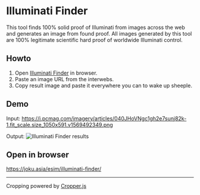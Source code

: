 # Illuminati Finder

This tool finds 100% solid proof of Illuminati from images across the web and generates an image from found proof. All images generated by this tool are 100% legitimate scientific hard proof of worldwide Illuminati control.

## Howto

1. Open [Illuminati Finder](https://joku.asia/esim/illuminati-finder/) in browser.
1. Paste an image URL from the interwebs.
2. Copy result image and paste it everywhere you can to wake up sheeple.

## Demo

Input: 
https://i.pcmag.com/imagery/articles/040JHoVNgc1gh2e7sunj82k-1.fit_scale.size_1050x591.v1569492349.png

Output:
![Illuminati Finder results](https://storage.googleapis.com/olaviinha/github/linus-illu.jpg)

## Open in browser

https://joku.asia/esim/illuminati-finder/

---

Cropping powered by [Cropper.js](https://github.com/fengyuanchen/cropperjs)
